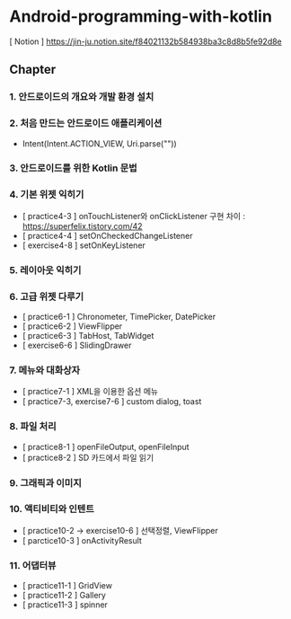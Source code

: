 # Android-programming-with-kotlin
[ Notion ] https://jin-ju.notion.site/f84021132b584938ba3c8d8b5fe92d8e

## Chapter
### 1. 안드로이드의 개요와 개발 환경 설치

### 2. 처음 만드는 안드로이드 애플리케이션
- Intent(Intent.ACTION_VIEW, Uri.parse(""))

### 3. 안드로이드를 위한 Kotlin 문법

### 4. 기본 위젯 익히기
- [ practice4-3 ] onTouchListener와 onClickListener 구현 차이 : https://superfelix.tistory.com/42
- [ practice4-4 ] setOnCheckedChangeListener
- [ exercise4-8 ] setOnKeyListener

### 5. 레이아웃 익히기

### 6. 고급 위젯 다루기
- [ practice6-1 ] Chronometer, TimePicker, DatePicker
- [ practice6-2 ] ViewFlipper
- [ practice6-3 ] TabHost, TabWidget
- [ exercise6-6 ] SlidingDrawer

### 7. 메뉴와 대화상자
- [ practice7-1 ] XML을 이용한 옵션 메뉴
- [ practice7-3, exercise7-6 ] custom dialog, toast

### 8. 파일 처리
- [ practice8-1 ] openFileOutput, openFileInput
- [ practice8-2 ] SD 카드에서 파일 읽기

### 9. 그래픽과 이미지

### 10. 액티비티와 인텐트
- [ practice10-2 → exercise10-6 ] 선택정렬, ViewFlipper
- [ parctice10-3 ] onActivityResult

### 11. 어댑터뷰
- [ practice11-1 ] GridView
- [ practice11-2 ] Gallery
- [ practice11-3 ] spinner

